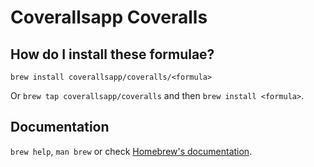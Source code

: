 # Coverallsapp Coveralls

## How do I install these formulae?

`brew install coverallsapp/coveralls/<formula>`

Or `brew tap coverallsapp/coveralls` and then `brew install <formula>`.

## Documentation

`brew help`, `man brew` or check [Homebrew's documentation](https://docs.brew.sh).
